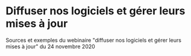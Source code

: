 # Diffuser nos logiciels et gérer leurs mises à jour
Sources et exemples du webinaire "diffuser nos logiciels et gérer leurs mises à jour" du 24 novembre 2020
